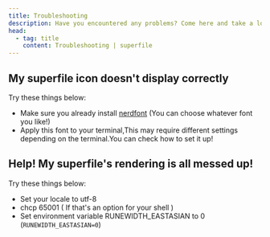 ```yaml
---
title: Troubleshooting
description: Have you encountered any problems? Come here and take a look.
head:
  - tag: title
    content: Troubleshooting | superfile
---
```


## My superfile icon doesn't display correctly

Try these things below:

- Make sure you already install [nerdfont](https://www.nerdfonts.com/font-downloads) (You can choose whatever font you like!)
- Apply this font to your terminal,This may require different settings depending on the terminal.You can check how to set it up!

## Help! My superfile's rendering is all messed up!

Try these things below:

- Set your locale to utf-8  
- chcp 65001 ( If that's an option for your shell )  
- Set environment variable RUNEWIDTH_EASTASIAN to 0 (`RUNEWIDTH_EASTASIAN=0`)